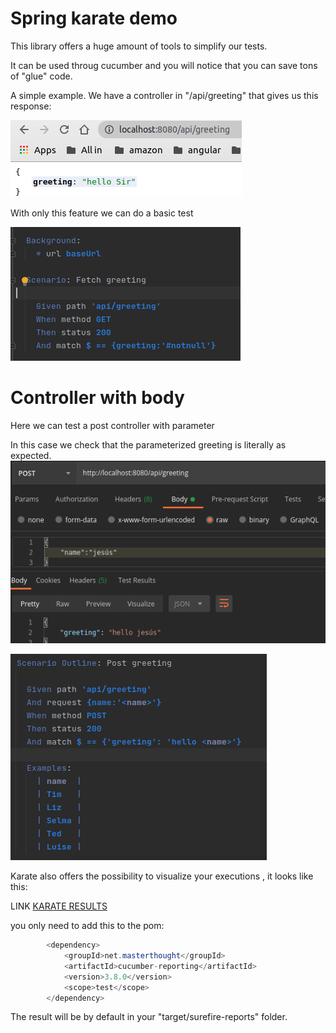 # Spring karate demo

This library offers a huge amount of tools to simplify our tests.

It can be used throug cucumber and you will notice that you can save tons of "glue" code.

A simple example.
We have a controller in "/api/greeting" that gives us this response:

![](https://github.com/delalama/SpringKarateDemo/blob/master/docu/api.png)

With only this feature we can do a basic test

![](https://github.com/delalama/SpringKarateDemo/blob/master/docu/feature.png)

# Controller with body

Here we can test a post controller with parameter

In this case we check that the parameterized greeting is literally as expected.
![](https://github.com/delalama/SpringKarateDemo/blob/master/docu/post.png)

![](https://github.com/delalama/SpringKarateDemo/blob/master/docu/feature2.png)


Karate also offers the possibility to visualize your executions , it looks like this:

LINK [KARATE RESULTS](https://github.com/delalama/SpringKarateDemo/blob/master/docu/src.test.java.karate.greetingController.greeting.html)

you only need to add this to the pom:

```java
		<dependency>
			<groupId>net.masterthought</groupId>
			<artifactId>cucumber-reporting</artifactId>
			<version>3.8.0</version>
			<scope>test</scope>
		</dependency>
```
The result will be by default in your "target/surefire-reports" folder.


